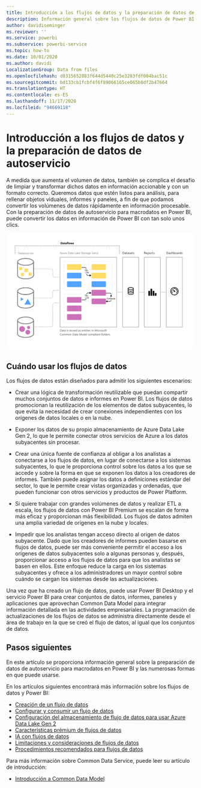 ```yaml
---
title: Introducción a los flujos de datos y la preparación de datos de autoservicio
description: Información general sobre los flujos de datos de Power BI y cuándo usarlos
author: davidiseminger
ms.reviewer: ''
ms.service: powerbi
ms.subservice: powerbi-service
ms.topic: how-to
ms.date: 10/01/2020
ms.author: davidi
LocalizationGroup: Data from files
ms.openlocfilehash: d8315652883f644d5440c25e3203fdf004bac51c
ms.sourcegitcommit: bd133cb1fcbf4f6f89066165ce065b8df2b47664
ms.translationtype: HT
ms.contentlocale: es-ES
ms.lasthandoff: 11/17/2020
ms.locfileid: "94669118"
---
```

# <a name="introduction-to-dataflows-and-self-service-data-prep"></a>Introducción a los flujos de datos y la preparación de datos de autoservicio

A medida que aumenta el volumen de datos, también se complica el desafío de limpiar y transformar dichos datos en información accionable y con un formato correcto. Queremos datos que estén listos para análisis, para rellenar objetos viduales, informes y paneles, a fin de que podamos convertir los volúmenes de datos rápidamente en información procesable. Con la preparación de datos de autoservicio para macrodatos en Power BI, puede convertir los datos en información de Power BI con tan solo unos clics.

![Flujo de datos](media/dataflows-introduction-self-service-flow.png)

## <a name="when-to-use-dataflows"></a>Cuándo usar los flujos de datos

Los flujos de datos están diseñados para admitir los siguientes escenarios:

* Crear una lógica de transformación reutilizable que puedan compartir muchos conjuntos de datos e informes en Power BI. Los flujos de datos promocionan la reutilización de los elementos de datos subyacentes, lo que evita la necesidad de crear conexiones independientes con los orígenes de datos locales o en la nube.

* Exponer los datos de su propio almacenamiento de Azure Data Lake Gen 2, lo que le permite conectar otros servicios de Azure a los datos subyacentes sin procesar.

* Crear una única fuente de confianza al obligar a los analistas a conectarse a los flujos de datos, en lugar de conectarse a los sistemas subyacentes, lo que le proporciona control sobre los datos a los que se accede y sobre la forma en que se exponen los datos a los creadores de informes. También puede asignar los datos a definiciones estándar del sector, lo que le permite crear vistas organizadas y ordenadas, que pueden funcionar con otros servicios y productos de Power Platform.

* Si quiere trabajar con grandes volúmenes de datos y realizar ETL a escala, los flujos de datos con Power BI Premium se escalan de forma más eficaz y proporcionan más flexibilidad. Los flujos de datos admiten una amplia variedad de orígenes en la nube y locales. 

* Impedir que los analistas tengan acceso directo al origen de datos subyacente. Dado que los creadores de informes pueden basarse en flujos de datos, puede ser más conveniente permitir el acceso a los orígenes de datos subyacentes solo a algunas personas y, después, proporcionar acceso a los flujos de datos para que los analistas se basen en ellos. Este enfoque reduce la carga en los sistemas subyacentes y ofrece a los administradores un mayor control sobre cuándo se cargan los sistemas desde las actualizaciones.

Una vez que ha creado un flujo de datos, puede usar Power BI Desktop y el servicio Power BI para crear conjuntos de datos, informes, paneles y aplicaciones que aprovechan Common Data Model para integrar información detallada en las actividades empresariales. La programación de actualizaciones de los flujos de datos se administra directamente desde el área de trabajo en la que se creó el flujo de datos, al igual que los conjuntos de datos.

## <a name="next-steps"></a>Pasos siguientes
En este artículo se proporciona información general sobre la preparación de datos de autoservicio para macrodatos en Power BI y las numerosas formas en que puede usarse. 

En los artículos siguientes encontrará más información sobre los flujos de datos y Power BI:

* [Creación de un flujo de datos](dataflows-create.md)
* [Configurar y consumir un flujo de datos](dataflows-configure-consume.md)
* [Configuración del almacenamiento de flujo de datos para usar Azure Data Lake Gen 2](dataflows-azure-data-lake-storage-integration.md)
* [Características prémium de flujos de datos](dataflows-premium-features.md)
* [IA con flujos de datos](dataflows-machine-learning-integration.md)
* [Limitaciones y consideraciones de flujos de datos](dataflows-features-limitations.md)
* [Procedimientos recomendados para flujos de datos](dataflows-best-practices.md)


Para más información sobre Common Data Service, puede leer su artículo de introducción:
* [Introducción a Common Data Model](/powerapps/common-data-model/overview)
